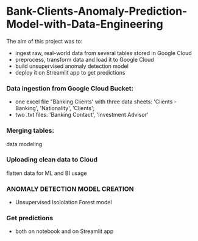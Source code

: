 # Bank-Clients-Anomaly-Prediction-Model-with-Data-Engineering

The aim of this project was to:
- ingest raw, real-world data from several tables stored in Google Cloud
- preprocess, transform data and load it to Google Cloud
- build unsupervised anomaly detection model
- deploy it on Streamlit app to get predictions

### Data ingestion from Google Cloud Bucket:
- one excel file "Banking Clients' with three data sheets: 'Clients - Banking', 'Nationality', 'Clients';
- two .txt files: 'Banking Contact', 'Investment Advisor'

### Merging tables:
data modeling

### Uploading clean data to Cloud
flatten data for ML and BI usage

### ANOMALY DETECTION MODEL CREATION 
- Unsupervised Isololation Forest model 

### Get predictions
- both on notebook and on Streamlit app


